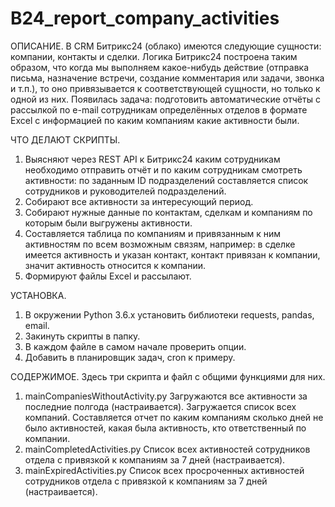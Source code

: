 # B24_report_company_activities

ОПИСАНИЕ.
В CRM Битрикс24 (облако) имеются следующие сущности: компании, контакты и сделки. Логика Битрикс24 построена таким образом, что когда мы выполняем какое-нибудь действие (отправка письма, назначение встречи, создание комментария или задачи, звонка и т.п.), то оно привязывается к соответствующей сущности, но только к одной из них.
Появилась задача: подготовить автоматические отчёты с рассылкой по e-mail сотрудникам определённых отделов в формате Excel с информацией по каким компаниям какие активности были.

ЧТО ДЕЛАЮТ СКРИПТЫ.
1. Выясняют через REST API к Битрикс24 каким сотрудникам необходимо отправить отчёт и по каким сотрудникам смотреть активности: по заданным ID подразделений составляется список сотрудников и руководителей подразделений.
2. Собирают все активности за интересующий период.
3. Собирают нужные данные по контактам, сделкам и компаниям по которым были выгружены активности.
4. Составляется таблица по компаниям и привязанным к ним активностям по всем возможным связям, например: в сделке имеется активность и указан контакт, контакт привязан к компании, значит активность относится к компании.
5. Формируют файлы Excel и рассылают.

УСТАНОВКА.
1. В окружении Python 3.6.x установить библиотеки requests, pandas, email.
2. Закинуть скрипты в папку.
3. В каждом файле в самом начале проверить опции.
4. Добавить в планировщик задач, cron к примеру.

СОДЕРЖИМОЕ.
Здесь три скрипта и файл с общими функциями для них.
1. mainCompaniesWithoutActivity.py
Загружаются все активности за последние полгода (настраивается). Загружается список всех компаний. Составляется отчет по каким компаниям сколько дней не было активностей, какая была активность, кто ответственный по компании.
2. mainCompletedActivities.py
Список всех активностей сотрудников отдела с привязкой к компаниям за 7 дней (настраивается).
3. mainExpiredActivities.py
Список всех просроченных активностей сотрудников отдела с привязкой к компаниям за 7 дней (настраивается).
  
